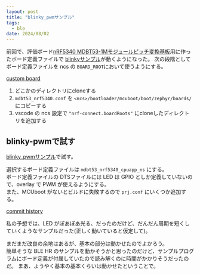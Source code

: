 ```yaml
---
layout: post
title: "blinky_pwmサンプル"
tags:
  - ble
date: 2024/08/02
---
```


前回で、評価ボード[nRF5340 MDBT53-1Mモジュールピッチ変換基板](https://www.switch-science.com/products/8658)用に作ったボード定義ファイルで [blinkyサンプル](https://github.com/nrfconnect/sdk-zephyr/tree/main/samples/basic/blinky)が動くようになった。
次の段階としてボード定義ファイルを ncs の `BOARD_ROOT`において使うようにする。

[custom board](https://github.com/hirokuma/ncs-custom-board/tree/e96c73db58d00dfa373835039aa558f01c6b4a4e)

1. どこかのディレクトリにcloneする
2. `mdbt53_nrf5340.conf` を `<ncs>/bootloader/mcuboot/boot/zephyr/boards/` にコピーする
3. vscode の ncs 設定で `"nrf-connect.boardRoots"` にcloneしたディレクトリを追加する

## blinky-pwmで試す

[blinky_pwmサンプル](https://github.com/nrfconnect/sdk-zephyr/tree/main/samples/basic/blinky_pwm)で試す。

選択するボード定義ファイルは `mdbt53_nrf5340_cpuapp_ns` にする。  
ボード定義ファイルの DTSファイルには LED は GPIO としか定義していないので、overlay で PWM が使えるようにする。  
また、MCUboot がないとビルドに失敗するので `prj.conf` にいくつか追加する。

[commit history](https://github.com/hirokuma/ncs-blinky-pwm-sample/commits/main/)

私の予想では、LED がぽあぽあ光る、だったのだけど、だんだん周期を短くしていくようなサンプルだった(正しく動いていると仮定して)。

まだまだ改良の余地はあるが、基本の部分は動かせたのでよかろう。  
簡単そうな BLE HR のサンプルを動かそうかと思ったのだけど、サンプルプログラムにボード定義が付属していたので読み解くのに時間がかかりそうだったのだ。
まあ、ようやく基本の基本くらいは動かせたということで。
